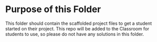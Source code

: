 # Purpose of this Folder

This folder should contain the scaffolded project files to get a student started on their project. This repo will be
added to the Classroom for students to use, so please do not have any solutions in this folder.

